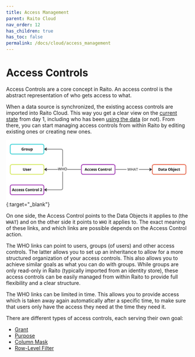 ```yaml
---
title: Access Management
parent: Raito Cloud
nav_order: 12
has_children: true
has_toc: false
permalink: /docs/cloud/access_management
---
```


# Access Controls

Access Controls are a core concept in Raito. An access control is the abstract representation of who gets access to what.

When a data source is synchronized, the existing access controls are imported into Raito Cloud. This way you get a clear view on the [current state](/docs/cloud/insights/access) from day 1, including who has been [using the data](/docs/cloud/insights/usage) (or not). From there, you can start managing access controls from within Raito by editing existing ones or creating new ones.

[![Access Controls](/assets/images/Access_Controls.jpg)](/assets/images/Access_Controls.jpg){:target="_blank"}

On one side, the Access Control points to the Data Objects it applies to (the `WHAT`) and on the other side it points to `WHO` it applies to. The exact meaning of these links, and which links are possible depends on the Access Control action.

The WHO links can point to users, groups (of users) and other access controls. The latter allows you to set up an inheritance to allow for a more structured organization of your access controls. This also allows you to achieve similar goals as what you can do with groups. While groups are only read-only in Raito (typically imported from an identity store), these access controls can be easily managed from within Raito to provide full flexibility and a clear structure.

The WHO links can be limited in time. This allows you to provide access which is taken away again automatically after a specific time, to make sure that users only have the access they need at the time they need it.

There are different types of access controls, each serving their own goal:
- [Grant](/docs/cloud/access_management/grants)
- [Purpose](/docs/cloud/access_management/purposes)
- [Column Mask](/docs/cloud/access_management/masks)
- [Row-Level Filter](/docs/cloud/access_management/row-filters)
